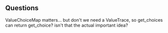 ## Questions

ValueChoiceMap matters... but don't we need a ValueTrace, so get_choices can
return get_choice? isn't that the actual important idea?
